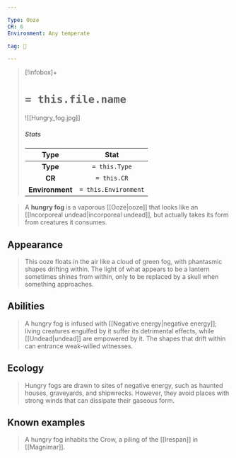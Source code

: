 ```yaml
---

Type: Ooze
CR: 6
Environment: Any temperate

tag: 👹

---
```


> [!infobox]+
> #  `= this.file.name`
> ![[Hungry_fog.jpg]]
> ##### Stats
> Type | Stat |
> :---:|:---:|
> **Type** | `= this.Type` |
> **CR** | `= this.CR` |
> **Environment** | `= this.Environment` |



> A **hungry fog** is a vaporous [[Ooze|ooze]] that looks like an [[Incorporeal undead|incorporeal undead]], but actually takes its form from creatures it consumes.



## Appearance

> This ooze floats in the air like a cloud of green fog, with phantasmic shapes drifting within. The light of what appears to be a lantern sometimes shines from within, only to be replaced by a skull when something approaches.


## Abilities

> A hungry fog is infused with [[Negative energy|negative energy]]; living creatures engulfed by it suffer its detrimental effects, while [[Undead|undead]] are empowered by it. The shapes that drift within can entrance weak-willed witnesses.


## Ecology

> Hungry fogs are drawn to sites of negative energy, such as haunted houses, graveyards, and shipwrecks. However, they avoid places with strong winds that can dissipate their gaseous form.


## Known examples

> A hungry fog inhabits the Crow, a piling of the [[Irespan]] in [[Magnimar]].







